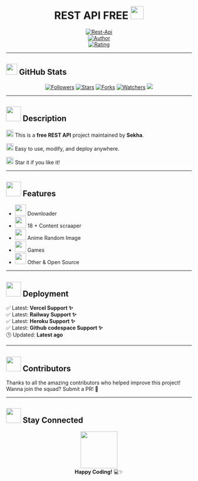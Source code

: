 <h1 align="center">REST API FREE <img src="https://media0.giphy.com/media/v1.Y2lkPTZjMDliOTUybjhsMTl0MXV2bTh4aTRuZWozM3dzcnY1enFhOXQ0bGR3dXkycG44byZlcD12MV9pbnRlcm5hbF9naWZfYnlfaWQmY3Q9Zw/utz68KlKM5LGBVF6HZ/giphy.gif" width="35" height="35" /></h1>

<p align="center">
  <a href="#"><img title="Rest-Api" src="https://img.shields.io/badge/Rest%20API-Free-green?colorA=%23ff0000&colorB=%23017e40&style=for-the-badge"></a>
  <br />
  <a href="https://github.com/inirey"><img title="Author" src="https://img.shields.io/badge/Author-Sekha-orange.svg?style=for-the-badge&logo=github"></a>
  <br />
  <a href="https://www.codefactor.io/repository/github/inirey/API-REST/overview/master">
    <img title="Rating" src="https://www.codefactor.io/repository/github/inirey/API-REST/badge/master" />
  </a>
</p>

---

## <img src="https://media1.giphy.com/media/v1.Y2lkPTZjMDliOTUyaHp4MTZ1Y3ZwMHVwZm5uaHR4dnZvNmdjdWxhcDM5cGRzdGNkbm14NyZlcD12MV9pbnRlcm5hbF9naWZfYnlfaWQmY3Q9Zw/du3J3cXyzhj75IOgvA/giphy.gif" width="30" /> GitHub Stats

<p align="center">
  <a href="https://github.com/inirey/followers"><img src="https://img.shields.io/github/followers/inirey?color=blue&style=flat-square" title="Followers"/></a>
  <a href="https://github.com/inirey/API-REST/stargazers/"><img src="https://img.shields.io/github/stars/inirey/API-REST?color=red&style=flat-square" title="Stars"/></a>
  <a href="https://github.com/inirey/API-REST/network/members"><img src="https://img.shields.io/github/forks/inirey/API-REST?color=red&style=flat-square" title="Forks"/></a>
  <a href="https://github.com/inirey/API-REST/watchers"><img src="https://img.shields.io/github/watchers/inirey/API-REST?label=Watchers&color=blue&style=flat-square" title="Watchers"/></a>
  <a href="https://hits.seeyoufarm.com">
    <img src="https://hits.seeyoufarm.com/api/count/incr/badge.svg?url=https%3A%2F%2Fgithub.com%2Finirey%2FAPI-REST&count_bg=%2379C83D&title_bg=%23555555&icon=probot.svg&icon_color=%2300FF6D&title=hits&edge_flat=false"/>
  </a>
</p>

---

## <img src="https://media.giphy.com/media/JIX9t2j0ZTN9S/giphy.gif" width="40" /> Description

<img src="https://media.giphy.com/media/kaBU6pgv0OsPHz2yxy/giphy.gif" width="20" /> This is a **free REST API** project maintained by **Sekha**.

<img src="https://media.giphy.com/media/LHZyixOnHwDDy/giphy.gif" width="20" /> Easy to use, modify, and deploy anywhere.

<img src="https://media4.giphy.com/media/v1.Y2lkPTZjMDliOTUyZDdsczZ6Njlqc3NpdXA5ZmFhZXlrancxNjB6YWl2a2FpcTNrNnNrayZlcD12MV9pbnRlcm5hbF9naWZfYnlfaWQmY3Q9Zw/VboHReFzVELtR1Aj3f/giphy.gif" width="20" /> Star it if you like it!

---

## <img src="https://media2.giphy.com/media/v1.Y2lkPTZjMDliOTUyZWR6ZXlnNW1sbG5rNmJlbjdzOXVra2tvZnZteHplZGp0YzI0c2VtdCZlcD12MV9pbnRlcm5hbF9naWZfYnlfaWQmY3Q9Zw/gDPxwdP6SKFnsWDJ2u/giphy.gif" width="40" /> Features

- <img src="https://media0.giphy.com/media/v1.Y2lkPTZjMDliOTUyNDF0enI0ODltdmg2OGYzcDBmZnhtOWdpNG5rNnBqanppdG43cHVzeCZlcD12MV9pbnRlcm5hbF9naWZfYnlfaWQmY3Q9Zw/11ASZtb7vdJagM/giphy.gif" width="30" /> Downloader
- <img src="https://media0.giphy.com/media/v1.Y2lkPTZjMDliOTUydWl2NXcxYnp2aGRlZnRydndqbGMxcnRlb2t0ZTdyMmRoNjl0MWM1ZSZlcD12MV9pbnRlcm5hbF9naWZfYnlfaWQmY3Q9Zw/gdZnsWuO9SQiaTbzHv/giphy.gif" width="30" /> 18 + Content scraaper
- <img src="https://media0.giphy.com/media/v1.Y2lkPTZjMDliOTUyMTgxd2ZpZzljbGYwNnRsb3cydWh5emxudXF2ZDQzaGZjczhjdzY1aiZlcD12MV9pbnRlcm5hbF9naWZfYnlfaWQmY3Q9Zw/ErZ8hv5eO92JW/giphy.gif" width="30" /> Anime Random Image
- <img src="https://media2.giphy.com/media/v1.Y2lkPTZjMDliOTUyNTJ2anl6cGw5NDhlcWx1cjBiazN3eWpoYjM1N2h4eXJqOG1vaXkybSZlcD12MV9pbnRlcm5hbF9naWZfYnlfaWQmY3Q9Zw/AhhGtrpj5ZxGZER5yC/giphy.gif" width="30" /> Games
- <img src="https://media.giphy.com/media/3oEdv8Rd3tHkG3CS8E/giphy.gif" width="30" /> Other & Open Source

---

## <img src="https://media2.giphy.com/media/v1.Y2lkPTZjMDliOTUydmp4c3JiZ3U2dnd0dmx4N3Z4OXZxcHNnenRwODI0MG5udWc4bmhvbCZlcD12MV9pbnRlcm5hbF9naWZfYnlfaWQmY3Q9Zw/twNmUOclpYf5PFJTLp/giphy.gif" width="40" /> Deployment

✅ Latest: **Vercel Support ✨**  
✅ Latest: **Railway Support ✨**  
✅ Latest: **Heroku Support ✨**  
✅ Latest: **Github codespace Support ✨**  
🕒 Updated: **Latest ago**

---

## <img src="https://media4.giphy.com/media/v1.Y2lkPTZjMDliOTUycTljaHNxOHE4Nm1kZGlraHVrdHQ5cWhoam96Y3R0ZThwcmgzczVneCZlcD12MV9pbnRlcm5hbF9naWZfYnlfaWQmY3Q9Zw/2AVDG3vH0DVuiS9EYg/giphy.gif" width="40" /> Contributors

Thanks to all the amazing contributors who helped improve this project!  
Wanna join the squad? Submit a PR! 🚀

---

## <img src="https://media3.giphy.com/media/v1.Y2lkPTZjMDliOTUyYWF4ZDU4MmNkNGk3MnZ2OXUxdjN1MWhqdnFycHN2dGpmaWkxaXZzbyZlcD12MV9pbnRlcm5hbF9naWZfYnlfaWQmY3Q9Zw/MaXOUjkV73aO4/giphy.gif" width="40" /> Stay Connected

<p align="center">
  <img src="https://media4.giphy.com/media/v1.Y2lkPTZjMDliOTUyNzg3bWlidGkyajZwcDluYm4waTVmdmxpMXVjbHR5dGY0YThtaXc5cyZlcD12MV9pbnRlcm5hbF9naWZfYnlfaWQmY3Q9Zw/bGgsc5mWoryfgKBx1u/giphy.gif" width="100" />
  <br/>
  <strong>Happy Coding!</strong> 💻✨
</p>
